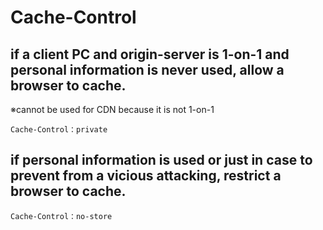 # Cache-Control

## if **a client PC and origin-server is 1-on-1** and **personal information is never used**, allow a browser to cache.

※cannot be used for CDN because it is not 1-on-1

```
Cache-Control：private
```

## if **personal information is used** or **just in case to prevent from a vicious attacking**, restrict a browser to cache.
```
Cache-Control：no-store
```